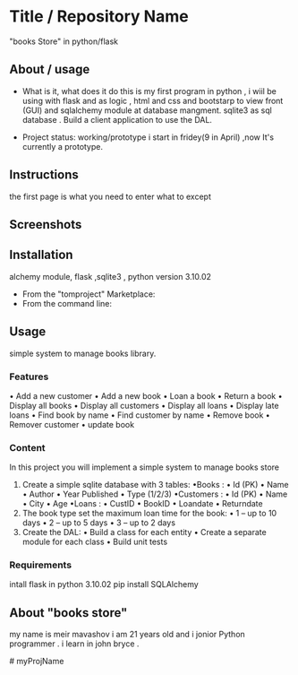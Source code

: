 # Title / Repository Name
"books Store" in python/flask <br>

## About / usage <br>
* What is it, what does it do 
this is my first program in python , i wiil be using with flask and as logic , html and css and bootstarp to view front (GUI) and  sqlalchemy module at database mangment. sqlite3 as sql database . Build a client application to use the DAL.

* Project status: working/prototype
i start in fridey(9 in April) ,now It's currently a prototype.

## Instructions
the first page is 
what you need to enter
what to except

## Screenshots

## Installation
alchemy module, flask ,sqlite3 , python version 3.10.02

* From the "tomproject" Marketplace:
* From the command line: 

## Usage
simple system to manage books library.


### Features
•	Add a new customer
•	Add a new book
•	Loan a book
•	Return a book
•	Display all books
•	Display all customers
•	Display all loans
•	Display late loans
•	Find book by name
•	Find customer by name
•	Remove book
•	Remover customer
•   update book

### Content
In this project you will implement a simple system to manage books store
1.	Create a simple sqlite database with 3 tables:
    •Books :
•	Id (PK)
•	Name
•	Author 
•	Year Published 
•	Type (1/2/3)
    •Customers :
•	Id (PK)
•	Name
•	City
•	Age
    •Loans :
•	CustID 
•	BookID
•	Loandate
•	Returndate
2.	The book type set the maximum loan time for the book:
•	1 – up to 10 days
•	2 – up to 5 days
•	3 – up to 2 days
3.	Create the DAL:
•	Build a class for each entity
•	Create a separate module for each class
•	Build unit tests 

### Requirements
intall flask in python 3.10.02
pip install SQLAlchemy 

## About "books store"
my name is meir mavashov i am 21 years old and i jonior Python programmer . i learn in john bryce .



#   m y P r o j N a m e 
 
 